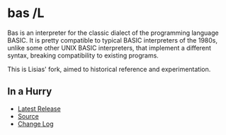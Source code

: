 # bas /L

Bas is an interpreter for the classic dialect of the programming language
BASIC.  It is pretty compatible to typical BASIC interpreters of the 1980s,
unlike some other UNIX BASIC interpreters, that implement a different
syntax, breaking compatibility to existing programs.

This is Lisias' fork, aimed to historical reference and experimentation.


## In a Hurry

* [Latest Release](https://github.com/net-lisias-retro/bas/releases)
* [Source](https://github.com/net-lisias-retro/bas)
* [Change Log](./CHANGE_LOG.md)
